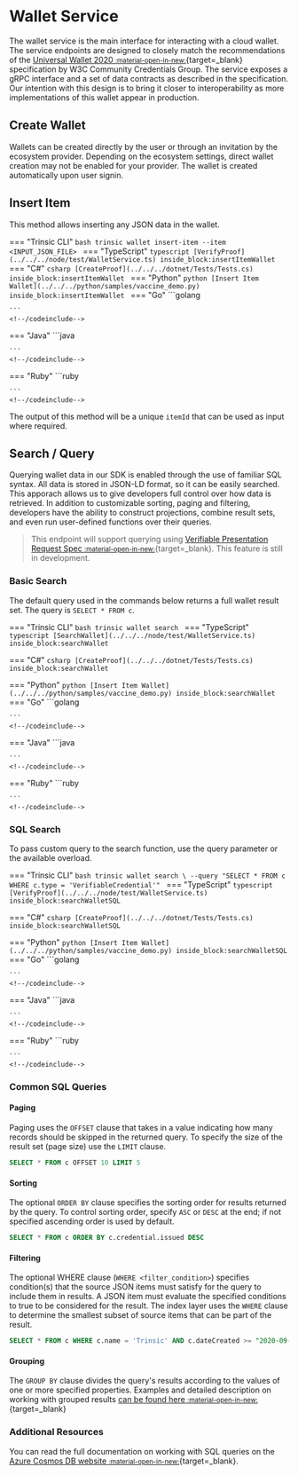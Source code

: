 # Wallet Service

The wallet service is the main interface for interacting with a cloud wallet. The service endpoints are designed to closely match the recommendations of the [Universal Wallet 2020 <small>:material-open-in-new:</small>](https://w3c-ccg.github.io/universal-wallet-interop-spec/){target=_blank} specification by W3C Community Credentials Group. The service exposes a gRPC interface and a set of data contracts as described in the specification. Our intention with this design is to bring it closer to interoperability as more implementations of this wallet appear in production.


## Create Wallet

Wallets can be created directly by the user or through an invitation by the ecosystem provider. Depending on the ecosystem settings, direct wallet creation may not be enabled for your provider. The wallet is created automatically upon user signin.


## Insert Item

This method allows inserting any JSON data in the wallet.

=== "Trinsic CLI"
    ```bash
    trinsic wallet insert-item --item <INPUT_JSON_FILE>
    ```
=== "TypeScript"
    <!--codeinclude-->
    ```typescript
    [VerifyProof](../../../node/test/WalletService.ts) inside_block:insertItemWallet
    ```
    <!--/codeinclude-->
=== "C#"
    <!--codeinclude-->
    ```csharp
    [CreateProof](../../../dotnet/Tests/Tests.cs) inside_block:insertItemWallet
    ```
    <!--/codeinclude-->
=== "Python"
    <!--codeinclude-->
    ```python
    [Insert Item Wallet](../../../python/samples/vaccine_demo.py) inside_block:insertItemWallet
    ```
    <!--/codeinclude-->
=== "Go"
    <!--codeinclude-->
    ```golang
    
    ```
    <!--/codeinclude-->
=== "Java"
    <!--codeinclude-->
    ```java
    
    ```
    <!--/codeinclude-->
=== "Ruby"
    <!--codeinclude-->
    ```ruby
    
    ```
    <!--/codeinclude-->

The output of this method will be a unique `itemId` that can be used as input where required.

## Search / Query

Querying wallet data in our SDK is enabled through the use of familiar SQL syntax. All data is stored in JSON-LD format, so it can be easily searched.
This apporach allows us to give developers full control over how data is retrieved. In addition to customizable sorting, paging and filtering, developers have the ability to construct projections, combine result sets, and even run user-defined functions over their queries.

> This endpoint will support querying using [Verifiable Presentation Request Spec <small>:material-open-in-new:</small>](https://w3c-ccg.github.io/vp-request-spec/){target=_blank}. This feature is still in development.

### Basic Search

The default query used in the commands below returns a full wallet result set. The query is `SELECT * FROM c`.

=== "Trinsic CLI"
    ```bash
    trinsic wallet search
    ```
=== "TypeScript"
    <!--codeinclude-->
    ```typescript
    [SearchWallet](../../../node/test/WalletService.ts) inside_block:searchWallet
    ```
    <!--/codeinclude-->

=== "C#"
    <!--codeinclude-->
    ```csharp
    [CreateProof](../../../dotnet/Tests/Tests.cs) inside_block:searchWallet
    ```
    <!--/codeinclude-->

=== "Python"
    <!--codeinclude-->
    ```python
    [Insert Item Wallet](../../../python/samples/vaccine_demo.py) inside_block:searchWallet
    ```
    <!--/codeinclude-->
=== "Go"
    <!--codeinclude-->
    ```golang
    
    ```
    <!--/codeinclude-->
=== "Java"
    <!--codeinclude-->
    ```java
    
    ```
    <!--/codeinclude-->
=== "Ruby"
    <!--codeinclude-->
    ```ruby
    
    ```
    <!--/codeinclude-->

### SQL Search

To pass custom query to the search function, use the query parameter or the available overload.

=== "Trinsic CLI"
    ```bash
    trinsic wallet search \
        --query "SELECT * FROM c WHERE c.type = 'VerifiableCredential'"
    ```
=== "TypeScript"
    <!--codeinclude-->
    ```typescript
    [VerifyProof](../../../node/test/WalletService.ts) inside_block:searchWalletSQL
    ```
    <!--/codeinclude-->

=== "C#"
    <!--codeinclude-->
    ```csharp
    [CreateProof](../../../dotnet/Tests/Tests.cs) inside_block:searchWalletSQL
    ```
    <!--/codeinclude-->

=== "Python"
    <!--codeinclude-->
    ```python
    [Insert Item Wallet](../../../python/samples/vaccine_demo.py) inside_block:searchWalletSQL
    ```
    <!--/codeinclude-->
=== "Go"
    <!--codeinclude-->
    ```golang
    
    ```
    <!--/codeinclude-->
=== "Java"
    <!--codeinclude-->
    ```java
    
    ```
    <!--/codeinclude-->
=== "Ruby"
    <!--codeinclude-->
    ```ruby
    
    ```
    <!--/codeinclude-->

### Common SQL Queries

#### Paging

Paging uses the `OFFSET` clause that takes in a value indicating how many records should be skipped in the returned query. To specify the size of the result set (page size) use the `LIMIT` clause.

```sql
SELECT * FROM c OFFSET 10 LIMIT 5
```

#### Sorting

The optional `ORDER BY` clause specifies the sorting order for results returned by the query. To control sorting order, specify `ASC` or `DESC` at the end; if not specified ascending order is used by default.

```sql
SELECT * FROM c ORDER BY c.credential.issued DESC
```

#### Filtering

The optional WHERE clause (`WHERE <filter_condition>`) specifies condition(s) that the source JSON items must satisfy for the query to include them in results. A JSON item must evaluate the specified conditions to true to be considered for the result. The index layer uses the `WHERE` clause to determine the smallest subset of source items that can be part of the result.

```sql
SELECT * FROM c WHERE c.name = 'Trinsic' AND c.dateCreated >= "2020-09-30T23:14:25.7251173Z"
```

#### Grouping

The `GROUP BY` clause divides the query's results according to the values of one or more specified properties.
Examples and detailed description on working with grouped results [can be found here <small>:material-open-in-new:</small>](https://docs.microsoft.com/en-us/azure/cosmos-db/sql-query-group-by){target=_blank}

### Additional Resources

You can read the full documentation on working with SQL queries on the [Azure Cosmos DB website <small>:material-open-in-new:</small>](https://docs.microsoft.com/en-us/azure/cosmos-db/sql-query-getting-started){target=_blank}.

